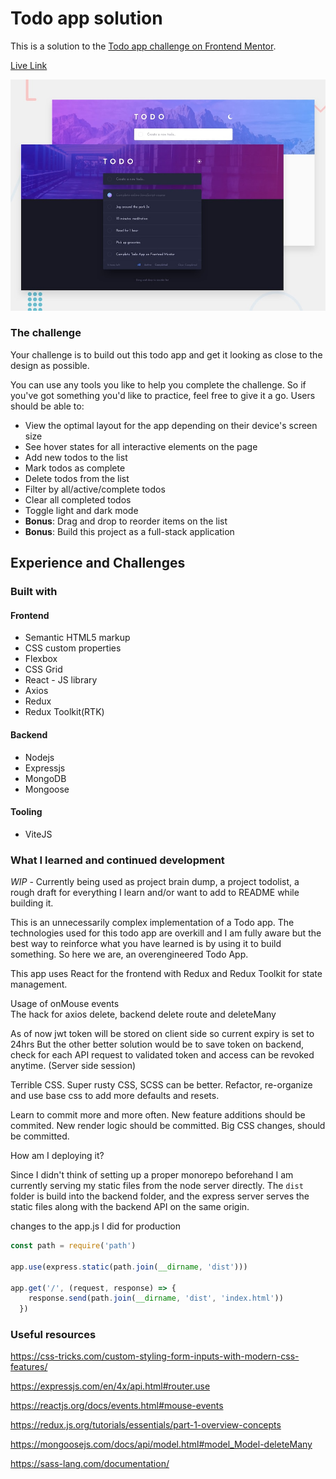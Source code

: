# Todo app solution

This is a solution to the [Todo app challenge on Frontend Mentor](https://www.frontendmentor.io/challenges/todo-app-Su1_KokOW).

[Live Link](https://fm-todo-fs.vercel.app/)

![Design preview for the Minimalist portfolio website coding challenge](./design/desktop-preview.jpg)

### The challenge

Your challenge is to build out this todo app and get it looking as close to the design as possible.

You can use any tools you like to help you complete the challenge. So if you've got something you'd like to practice, feel free to give it a go.
Users should be able to:

- View the optimal layout for the app depending on their device's screen size
- See hover states for all interactive elements on the page
- Add new todos to the list
- Mark todos as complete
- Delete todos from the list
- Filter by all/active/complete todos
- Clear all completed todos
- Toggle light and dark mode
- **Bonus**: Drag and drop to reorder items on the list
- **Bonus**: Build this project as a full-stack application

## Experience and Challenges 

### Built with

#### Frontend
- Semantic HTML5 markup
- CSS custom properties
- Flexbox
- CSS Grid
- React - JS library
- Axios
- Redux
- Redux Toolkit(RTK)

#### Backend
- Nodejs
- Expressjs
- MongoDB
- Mongoose

#### Tooling
- ViteJS

### What I learned and continued development

_WIP_ - Currently being used as project brain dump, a project todolist, a rough draft for everything I learn and/or want to add to README while building it.

This is an unnecessarily complex implementation of a Todo app. The technologies used for this todo app are overkill and I am fully aware but the best way to reinforce what you have learned is by using it to build something. 
So here we are, an overengineered Todo App.

This app uses React for the frontend with Redux and Redux Toolkit for state management. 

Usage of onMouse events   
The hack for axios delete, backend delete route and deleteMany

As of now jwt token will be stored on client side so current expiry is set to 24hrs
But the other better solution would be to save token on backend, check for each API request to validated token and access can be revoked anytime. (Server side session)

Terrible CSS. Super rusty CSS, SCSS can be better. Refactor, re-organize and use base css to add more defaults and resets.

Learn to commit more and more often. New feature additions should be commited. New render logic should be committed. Big CSS changes, should be committed.

How am I deploying it? 

Since I didn't think of setting up a proper monorepo beforehand I am currently serving my static files from the node server directly. The `dist` folder is build into the backend folder, and the express server serves the static files along with the backend API on the same origin.

changes to the app.js I did for production

```javascript
const path = require('path')

app.use(express.static(path.join(__dirname, 'dist')))

app.get('/', (request, response) => {
    response.send(path.join(__dirname, 'dist', 'index.html'))
  })

```


### Useful resources

https://css-tricks.com/custom-styling-form-inputs-with-modern-css-features/

https://expressjs.com/en/4x/api.html#router.use

https://reactjs.org/docs/events.html#mouse-events

https://redux.js.org/tutorials/essentials/part-1-overview-concepts

https://mongoosejs.com/docs/api/model.html#model_Model-deleteMany

https://sass-lang.com/documentation/

